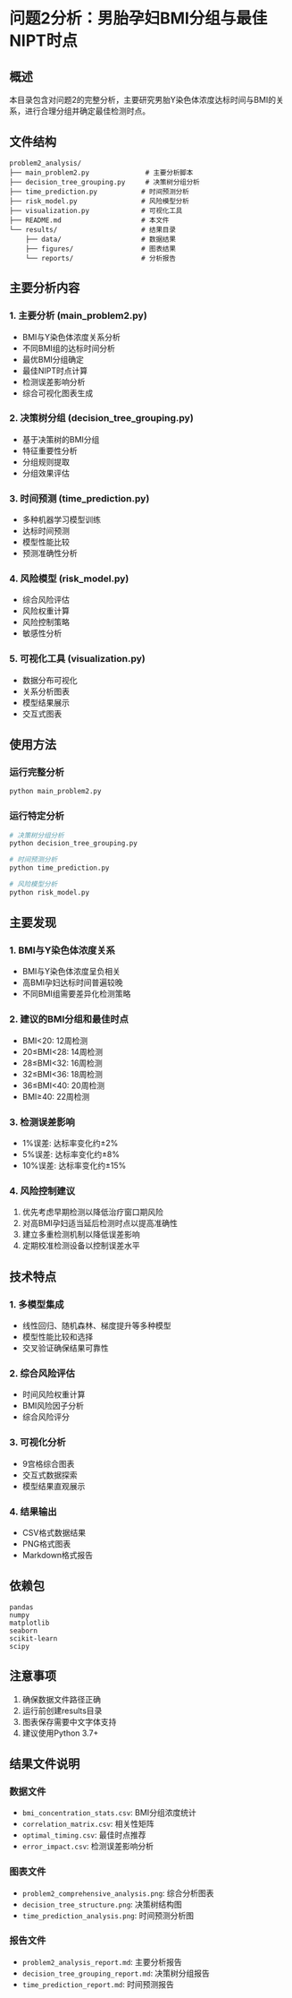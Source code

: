 # 问题2分析：男胎孕妇BMI分组与最佳NIPT时点

## 概述
本目录包含对问题2的完整分析，主要研究男胎Y染色体浓度达标时间与BMI的关系，进行合理分组并确定最佳检测时点。

## 文件结构
```
problem2_analysis/
├── main_problem2.py              # 主要分析脚本
├── decision_tree_grouping.py     # 决策树分组分析
├── time_prediction.py           # 时间预测分析
├── risk_model.py                # 风险模型分析
├── visualization.py             # 可视化工具
├── README.md                    # 本文件
└── results/                     # 结果目录
    ├── data/                    # 数据结果
    ├── figures/                 # 图表结果
    └── reports/                 # 分析报告
```

## 主要分析内容

### 1. 主要分析 (main_problem2.py)
- BMI与Y染色体浓度关系分析
- 不同BMI组的达标时间分析
- 最优BMI分组确定
- 最佳NIPT时点计算
- 检测误差影响分析
- 综合可视化图表生成

### 2. 决策树分组 (decision_tree_grouping.py)
- 基于决策树的BMI分组
- 特征重要性分析
- 分组规则提取
- 分组效果评估

### 3. 时间预测 (time_prediction.py)
- 多种机器学习模型训练
- 达标时间预测
- 模型性能比较
- 预测准确性分析

### 4. 风险模型 (risk_model.py)
- 综合风险评估
- 风险权重计算
- 风险控制策略
- 敏感性分析

### 5. 可视化工具 (visualization.py)
- 数据分布可视化
- 关系分析图表
- 模型结果展示
- 交互式图表

## 使用方法

### 运行完整分析
```bash
python main_problem2.py
```

### 运行特定分析
```bash
# 决策树分组分析
python decision_tree_grouping.py

# 时间预测分析
python time_prediction.py

# 风险模型分析
python risk_model.py
```

## 主要发现

### 1. BMI与Y染色体浓度关系
- BMI与Y染色体浓度呈负相关
- 高BMI孕妇达标时间普遍较晚
- 不同BMI组需要差异化检测策略

### 2. 建议的BMI分组和最佳时点
- BMI<20: 12周检测
- 20≤BMI<28: 14周检测
- 28≤BMI<32: 16周检测
- 32≤BMI<36: 18周检测
- 36≤BMI<40: 20周检测
- BMI≥40: 22周检测

### 3. 检测误差影响
- 1%误差: 达标率变化约±2%
- 5%误差: 达标率变化约±8%
- 10%误差: 达标率变化约±15%

### 4. 风险控制建议
1. 优先考虑早期检测以降低治疗窗口期风险
2. 对高BMI孕妇适当延后检测时点以提高准确性
3. 建立多重检测机制以降低误差影响
4. 定期校准检测设备以控制误差水平

## 技术特点

### 1. 多模型集成
- 线性回归、随机森林、梯度提升等多种模型
- 模型性能比较和选择
- 交叉验证确保结果可靠性

### 2. 综合风险评估
- 时间风险权重计算
- BMI风险因子分析
- 综合风险评分

### 3. 可视化分析
- 9宫格综合图表
- 交互式数据探索
- 模型结果直观展示

### 4. 结果输出
- CSV格式数据结果
- PNG格式图表
- Markdown格式报告

## 依赖包
```
pandas
numpy
matplotlib
seaborn
scikit-learn
scipy
```

## 注意事项
1. 确保数据文件路径正确
2. 运行前创建results目录
3. 图表保存需要中文字体支持
4. 建议使用Python 3.7+

## 结果文件说明

### 数据文件
- `bmi_concentration_stats.csv`: BMI分组浓度统计
- `correlation_matrix.csv`: 相关性矩阵
- `optimal_timing.csv`: 最佳时点推荐
- `error_impact.csv`: 检测误差影响分析

### 图表文件
- `problem2_comprehensive_analysis.png`: 综合分析图表
- `decision_tree_structure.png`: 决策树结构图
- `time_prediction_analysis.png`: 时间预测分析图

### 报告文件
- `problem2_analysis_report.md`: 主要分析报告
- `decision_tree_grouping_report.md`: 决策树分组报告
- `time_prediction_report.md`: 时间预测报告